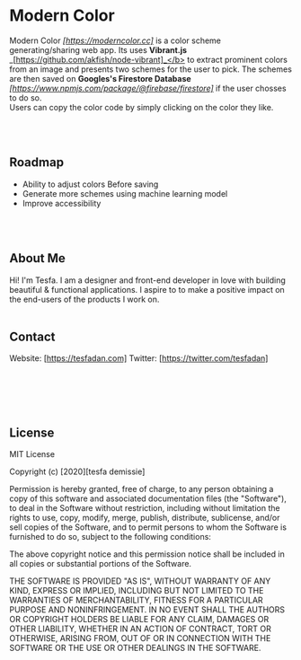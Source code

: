 # Modern Color

Modern Color _[https://moderncolor.cc]_ is a color scheme generating/sharing web app. Its uses **Vibrant.js** _[https://github.com/akfish/node-vibrant]_</b> to extract prominent colors from an image and presents two schemes for the user to pick. The schemes are then saved on **Googles's Firestore Database** _[https://www.npmjs.com/package/@firebase/firestore]_ if the user chosses to do so.
<br>
Users can copy the color code by simply clicking on the color they like.

<br><br>

## Roadmap

- Ability to adjust colors Before saving
- Generate more schemes using machine learning model
- Improve accessibility

<br><br>

## About Me

Hi! I'm Tesfa. I am a designer and front-end developer in love with building beautiful & functional applications. I aspire to to make a positive impact on the end-users of the products I work on.
<br><br>

## Contact

Website: [https://tesfadan.com]
Twitter: [https://twitter.com/tesfadan]

<br><br>
<br><br>

## License

MIT License

Copyright (c) [2020][tesfa demissie]

Permission is hereby granted, free of charge, to any person obtaining a copy
of this software and associated documentation files (the "Software"), to deal
in the Software without restriction, including without limitation the rights
to use, copy, modify, merge, publish, distribute, sublicense, and/or sell
copies of the Software, and to permit persons to whom the Software is
furnished to do so, subject to the following conditions:

The above copyright notice and this permission notice shall be included in all
copies or substantial portions of the Software.

THE SOFTWARE IS PROVIDED "AS IS", WITHOUT WARRANTY OF ANY KIND, EXPRESS OR
IMPLIED, INCLUDING BUT NOT LIMITED TO THE WARRANTIES OF MERCHANTABILITY,
FITNESS FOR A PARTICULAR PURPOSE AND NONINFRINGEMENT. IN NO EVENT SHALL THE
AUTHORS OR COPYRIGHT HOLDERS BE LIABLE FOR ANY CLAIM, DAMAGES OR OTHER
LIABILITY, WHETHER IN AN ACTION OF CONTRACT, TORT OR OTHERWISE, ARISING FROM,
OUT OF OR IN CONNECTION WITH THE SOFTWARE OR THE USE OR OTHER DEALINGS IN THE
SOFTWARE.
